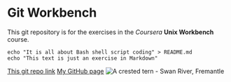 # Git Workbench

This git repository is for the exercises in the *Coursera* **Unix Workbench** course.

```
echo "It is all about Bash shell script coding" > README.md
echo "This text is just an exercise in Markdown"
```

[This git repo link](https://github.com/Spookpadda/git-workbench.git)
[My GitHub page](https://spookpadda.github.io/my-gitpit/)
![A crested tern - Swan River, Fremantle](https://pasteboard.co/IgsgFBa.jpg)
